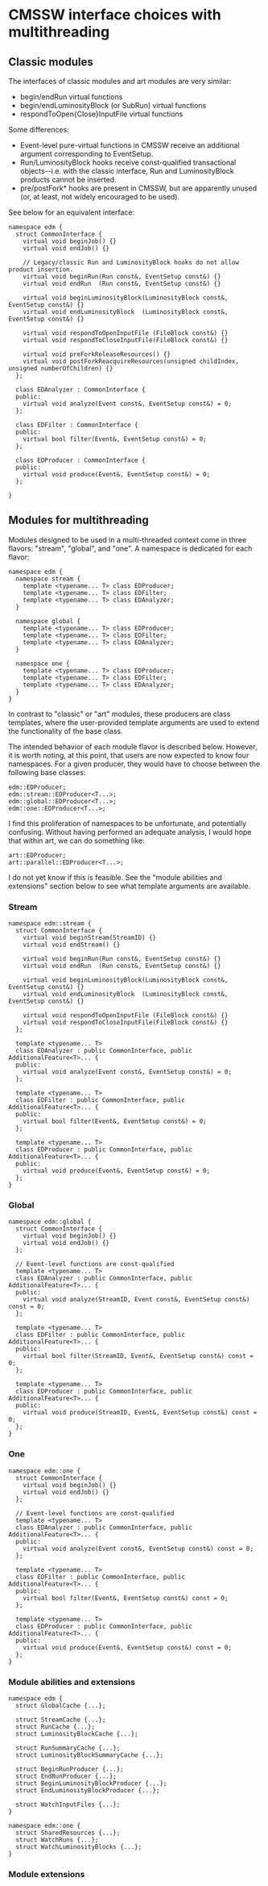 # CMSSW interface choices with multithreading

## Classic modules

The interfaces of classic modules and art modules are very similar:

- begin/endRun virtual functions
- begin/endLuminosityBlock (or SubRun) virtual functions
- respondToOpen{Close}InputFile virtual functions

Some differences:

- Event-level pure-virtual functions in CMSSW receive an additional argument corresponding to EventSetup.
- Run/LuminosityBlock hooks receive const-qualified transactional objects--i.e. with the classic interface, Run and LuminosityBlock products cannot be inserted.
- pre/postFork* hooks are present in CMSSW, but are apparently unused (or, at least, not widely encouraged to be used).

See below for an equivalent interface:

~~~~{.cpp}
namespace edm {
  struct CommonInterface {
    virtual void beginJob() {}
    virtual void endJob() {}

    // Legacy/classic Run and LuminosityBlock hooks do not allow product insertion.
    virtual void beginRun(Run const&, EventSetup const&) {}
    virtual void endRun  (Run const&, EventSetup const&) {}

    virtual void beginLuminosityBlock(LuminosityBlock const&, EventSetup const&) {}
    virtual void endLuminosityBlock  (LuminosityBlock const&, EventSetup const&) {}

    virtual void respondToOpenInputFile (FileBlock const&) {}
    virtual void respondToCloseInputFile(FileBlock const&) {}

    virtual void preForkReleaseResources() {}
    virtual void postForkReacquireResources(unsigned childIndex, unsigned numberOfChildren) {}
  };

  class EDAnalyzer : CommonInterface {
  public:
    virtual void analyze(Event const&, EventSetup const&) = 0;
  };

  class EDFilter : CommonInterface {
  public:
    virtual bool filter(Event&, EventSetup const&) = 0;
  };

  class EDProducer : CommonInterface {
  public:
    virtual void produce(Event&, EventSetup const&) = 0;
  };

}
~~~~

## Modules for multithreading

Modules designed to be used in a multi-threaded context come in three
flavors: "stream", "global", and "one".  A namespace is dedicated for
each flavor:

~~~~{.cpp}
namespace edm {
  namespace stream {
    template <typename... T> class EDProducer;
    template <typename... T> class EDFilter;
    template <typename... T> class EDAnalyzer;
  }

  namespace global {
    template <typename... T> class EDProducer;
    template <typename... T> class EDFilter;
    template <typename... T> class EDAnalyzer;
  }

  namespace one {
    template <typename... T> class EDProducer;
    template <typename... T> class EDFilter;
    template <typename... T> class EDAnalyzer;
  }
}
~~~~

In contrast to "classic" or "art" modules, these producers are class
templates, where the user-provided template arguments are used to
extend the functionality of the base class.

The intended behavior of each module flavor is described below.
However, it is worth noting, at this point, that users are now
expected to know four namespaces.  For a given producer, they would
have to choose between the following base classes:

~~~~{.cpp}
edm::EDProducer;
edm::stream::EDProducer<T...>;
edm::global::EDProducer<T...>;
edm::one::EDProducer<T...>;
~~~~

I find this proliferation of namespaces to be unfortunate, and
potentially confusing.  Without having performed an adequate
analysis, I would hope that within art, we can do something like:

~~~~{.cpp}
art::EDProducer;
art::parallel::EDProducer<T...>;
~~~~

I do not yet know if this is feasible.  See the "module abilities
and extensions" section below to see what template arguments are
available.

### Stream

~~~~{.cpp}
namespace edm::stream {
  struct CommonInterface {
    virtual void beginStream(StreamID) {}
    virtual void endStream() {}

    virtual void beginRun(Run const&, EventSetup const&) {}
    virtual void endRun  (Run const&, EventSetup const&) {}

    virtual void beginLuminosityBlock(LuminosityBlock const&, EventSetup const&) {}
    virtual void endLuminosityBlock  (LuminosityBlock const&, EventSetup const&) {}

    virtual void respondToOpenInputFile (FileBlock const&) {}
    virtual void respondToCloseInputFile(FileBlock const&) {}
  };

  template <typename... T>
  class EDAnalyzer : public CommonInterface, public AdditionalFeature<T>... {
  public:
    virtual void analyze(Event const&, EventSetup const&) = 0;
  };

  template <typename... T>
  class EDFilter : public CommonInterface, public AdditionalFeature<T>... {
  public:
    virtual bool filter(Event&, EventSetup const&) = 0;
  };

  template <typename... T>
  class EDProducer : public CommonInterface, public AdditionalFeature<T>... {
  public:
    virtual void produce(Event&, EventSetup const&) = 0;
  };
}
~~~~

### Global

~~~~{.cpp}
namespace edm::global {
  struct CommonInterface {
    virtual void beginJob() {}
    virtual void endJob() {}
  };

  // Event-level functions are const-qualified
  template <typename... T>
  class EDAnalyzer : public CommonInterface, public AdditionalFeature<T>... {
  public:
    virtual void analyze(StreamID, Event const&, EventSetup const&) const = 0;
  };

  template <typename... T>
  class EDFilter : public CommonInterface, public AdditionalFeature<T>... {
  public:
    virtual bool filter(StreamID, Event&, EventSetup const&) const = 0;
  };

  template <typename... T>
  class EDProducer : public CommonInterface, public AdditionalFeature<T>... {
  public:
    virtual void produce(StreamID, Event&, EventSetup const&) const = 0;
  };
}
~~~~

### One

~~~~{.cpp}
namespace edm::one {
  struct CommonInterface {
    virtual void beginJob() {}
    virtual void endJob() {}
  };

  // Event-level functions are const-qualified
  template <typename... T>
  class EDAnalyzer : public CommonInterface, public AdditionalFeature<T>... {
  public:
    virtual void analyze(Event const&, EventSetup const&) const = 0;
  };

  template <typename... T>
  class EDFilter : public CommonInterface, public AdditionalFeature<T>... {
  public:
    virtual bool filter(Event&, EventSetup const&) const = 0;
  };

  template <typename... T>
  class EDProducer : public CommonInterface, public AdditionalFeature<T>... {
  public:
    virtual void produce(Event&, EventSetup const&) const = 0;
  };
}
~~~~

### Module abilities and extensions

~~~~{.cpp}
namespace edm {
  struct GlobalCache {...};

  struct StreamCache {...};
  struct RunCache {...};
  struct LuminosityBlockCache {...};

  struct RunSummaryCache {...};
  struct LuminosityBlockSummaryCache {...};

  struct BeginRunProducer {...};
  struct EndRunProducer {...};
  struct BeginLuminosityBlockProducer {...};
  struct EndLuminosityBlockProducer {...};

  struct WatchInputFiles {...};
}
~~~~

~~~~{.cpp}
namespace edm::one {
  struct SharedResources {...};
  struct WatchRuns {...};
  struct WatchLuminosityBlocks {...};
}
~~~~

### Module extensions
